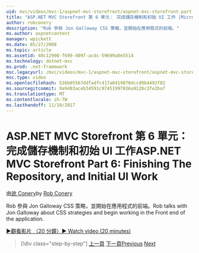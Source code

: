 ```yaml
---
uid: mvc/videos/mvc-1/aspnet-mvc-storefront/aspnet-mvc-storefront-part-6-finishing-the-repository-and-initial-ui-work
title: "ASP.NET MVC Storefront 第 6 單元： 完成儲存機制和初始 UI 工作 |Microsoft 文件"
author: robconery
description: "Rob 參與 Jon Galloway CSS 策略，並開始在應用程式的前端。"
ms.author: aspnetcontent
manager: wpickett
ms.date: 05/27/2008
ms.topic: article
ms.assetid: 40c12998-f699-409f-acdc-59699a0e5514
ms.technology: dotnet-mvc
ms.prod: .net-framework
msc.legacyurl: /mvc/videos/mvc-1/aspnet-mvc-storefront/aspnet-mvc-storefront-part-6-finishing-the-repository-and-initial-ui-work
msc.type: video
ms.openlocfilehash: 526b05567ddfadfc417a8419870dccd9b4492f02
ms.sourcegitcommit: 9a9483aceb34591c97451997036a9120c3fe2baf
ms.translationtype: MT
ms.contentlocale: zh-TW
ms.lasthandoff: 11/10/2017
---
```

<a name="aspnet-mvc-storefront-part-6-finishing-the-repository-and-initial-ui-work"></a><span data-ttu-id="fc34f-103">ASP.NET MVC Storefront 第 6 單元： 完成儲存機制和初始 UI 工作</span><span class="sxs-lookup"><span data-stu-id="fc34f-103">ASP.NET MVC Storefront Part 6: Finishing The Repository, and Initial UI Work</span></span>
====================
<span data-ttu-id="fc34f-104">由[訛 Conery](https://github.com/robconery)</span><span class="sxs-lookup"><span data-stu-id="fc34f-104">by [Rob Conery](https://github.com/robconery)</span></span>

<span data-ttu-id="fc34f-105">Rob 參與 Jon Galloway CSS 策略，並開始在應用程式的前端。</span><span class="sxs-lookup"><span data-stu-id="fc34f-105">Rob talks with Jon Galloway about CSS strategies and begin working in the Front end of the application.</span></span>

[<span data-ttu-id="fc34f-106">&#9654;觀看影片 （20 分鐘）</span><span class="sxs-lookup"><span data-stu-id="fc34f-106">&#9654; Watch video (20 minutes)</span></span>](https://channel9.msdn.com/Blogs/ASP-NET-Site-Videos/aspnet-mvc-storefront-part-6-finishing-the-repository-and-initial-ui-work)

>[!div class="step-by-step"]
<span data-ttu-id="fc34f-107">[上一頁](aspnet-mvc-storefront-part-5-globalization.md)
[下一頁](aspnet-mvc-storefront-part-7-routing-and-ui-work.md)</span><span class="sxs-lookup"><span data-stu-id="fc34f-107">[Previous](aspnet-mvc-storefront-part-5-globalization.md)
[Next](aspnet-mvc-storefront-part-7-routing-and-ui-work.md)</span></span>
